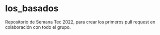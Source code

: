 # los_basados
Repositorio de Semana Tec 2022, para crear los primeros pull request en colaboración con todo el grupo.

